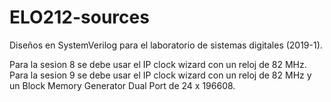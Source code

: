 # ELO212-sources
Diseños en SystemVerilog para el laboratorio de sistemas digitales (2019-1).

Para la sesion 8 se debe usar el IP clock wizard con un reloj de 82 MHz.
Para la sesion 9 se debe usar el IP clock wizard con un reloj de 82 MHz y un Block Memory Generator Dual Port de 24 x 196608. 
